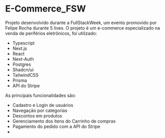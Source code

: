 # E-Commerce_FSW

Projeto desenvolvido durante a FullStackWeek, um evento promovido por Felipe Rocha durante 5 lives.
O projeto é um e-commerce especializado na venda de periférios eletrônicos, foi utilizado:

- Typescript
- Next.js
- React
- Next-Auth
- Postgres
- Shadcn/ui
- TailwindCSS
- Prisma
- API do Stripe

As principais funcionalidades são:
- Cadastro e Login de usuários
- Navegação por categorias
- Descontos em produtos
- Gerenciamento dos itens do Carrinho de compras
- Pagamento do pedido com a API do Stripe
- 
  
